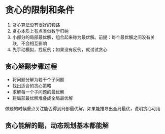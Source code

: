 # 贪心的限制和条件

1. 贪心算法没有很好的套路
2. 贪心本质上有点类似数学归纳
3. 小部分的局部最优解，组合起来称为最优解。前提：每个最优解之间没有关联，不会相互影响
4. 先手动模拟，找反例；如果没有反例，就试试贪心

## 贪心解题步骤过程

- 将问题分解为若干个子问题
- 找出适合的贪心策略
- 求解每一个子问题的最优解
- 将局部最优解堆叠成全局最优解

做题的时候重点关注能否得到局部最优解，如果能推导出全局最优，说明贪心可用

## 贪心能解的题，动态规划基本都能解
